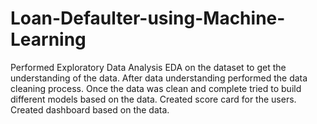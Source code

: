 # Loan-Defaulter-using-Machine-Learning

Performed Exploratory Data Analysis EDA on the dataset to get the understanding of the data. After data understanding performed the data cleaning process. Once the data was clean and complete tried to build different models based on the data. Created score card for the users. Created dashboard based on the data.
